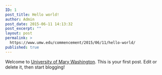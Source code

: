 ```yaml
---
ID: 1
post_title: Hello world!
author: Admin
post_date: 2015-06-11 14:13:32
post_excerpt: ""
layout: post
permalink: >
  https://www.umw.edu/commencement/2015/06/11/hello-world/
published: true
---
```

Welcome to <a href="http://umwwebmaster.wpengine.com/">University of Mary Washington</a>. This is your first post. Edit or delete it, then start blogging!